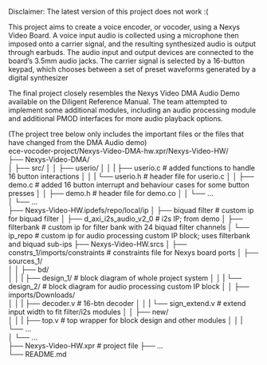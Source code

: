 Disclaimer: The latest version of this project does not work :(


This project aims to create a voice encoder, or vocoder, using a Nexys Video Board. 
A voice input audio is collected using a microphone then imposed onto a carrier signal, and the resulting synthesized audio is output through earbuds. 
The audio input and output devices are connected to the board’s 3.5mm audio jacks. 
The carrier signal is selected by a 16-button keypad, which chooses between a set of preset waveforms generated by a digital synthesizer

The final project closely resembles the Nexys Video DMA Audio Demo available on the Diligent Reference Manual. 
The team attempted to implement some additional modules, including an audio processing module and additional PMOD interfaces for more audio playback options.

(The project tree below only includes the important files or the files that have changed from the DMA Audio demo)  
ece-vocoder-project/Nexys-Video-DMA-hw.xpr/Nexys-Video-HW/  
├── Nexys-Video-DMA/  
│   ├── src/
│   │   ├── userio/
│   │   |   ├── userio.c  # added functions to handle 16 button interactions
│   │   |   └── userio.h  # header file for userio.c
│   │   ├── demo.c        # added 16 button interrupt and behaviour cases for some button presses
│   │   ├── demo.h        # header file for demo.co
│   │   └── ...        
│   └── ...              
├── Nexys-Video-HW.ipdefs/repo/local/ip
│   ├── biquad filter           # custom ip for biquad filter 
│   ├── d_axi_i2s_audio_v2_0    # i2s IP; from demo
│   ├── filterbank              # custom ip for filter bank with 24 biquad filter channels
│   └── ip_repo                 # custom ip for audio processing custom IP block; uses filterbank and biquad sub-ips
├── Nexys-Video-HW.srcs
│   ├── constrs_1/imports/constraints   # constraints file for Nexys board ports
│   ├── sources_1/                      
│   │   ├── bd/                       
│   │   |   ├── design_1/               # block diagram of whole project system
│   │   |   └── design_2/               # block diagram for audio processing custom IP block
│   │   ├── imports/Downloads/                       
│   │   |   ├── decoder.v               # 16-btn decoder
│   │   |   └── sign_extend.v           # extend input width to fit filter/i2s modules
│   │   ├── new/                       
│   │   |   ├── top.v                   # top wrapper for block design and other modules
│   │   |   └── ...          
│   └── ...                  
├── Nexys-Video-HW.xpr       # project file
├── ...                      
└── README.md
